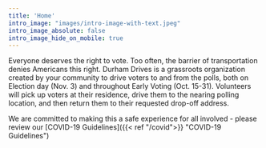 ```yaml
---
title: 'Home'
intro_image: "images/intro-image-with-text.jpeg"
intro_image_absolute: false
intro_image_hide_on_mobile: true
---
```


Everyone deserves the right to vote. Too often, the barrier of transportation denies Americans this right. Durham Drives is a grassroots organization created by your community to drive voters to and from the polls, both on Election day (Nov. 3) and throughout Early Voting (Oct. 15-31). Volunteers will pick up voters at their residence, drive them to the nearing polling location, and then return them to their requested drop-off address.

We are committed to making this a safe experience for all involved - please review our [COVID-19 Guidelines]({{< ref "/covid">}} "COVID-19 Guidelines")
